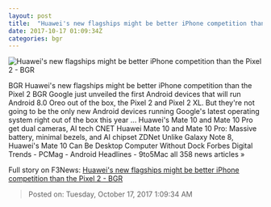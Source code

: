 ```yaml
---
layout: post
title:  "Huawei's new flagships might be better iPhone competition than the Pixel 2 - BGR"
date: 2017-10-17 01:09:34Z
categories: bgr
---
```


![Huawei's new flagships might be better iPhone competition than the Pixel 2 - BGR](https://boygeniusreport.files.wordpress.com/2017/10/huawei-mate-10-pro.jpg?quality=98&strip=all)

BGR Huawei's new flagships might be better iPhone competition than the Pixel 2 BGR Google just unveiled the first Android devices that will run Android 8.0 Oreo out of the box, the Pixel 2 and Pixel 2 XL. But they're not going to be the only new Android devices running Google's latest operating system right out of the box this year ... Huawei's Mate 10 and Mate 10 Pro get dual cameras, AI tech CNET Huawei Mate 10 and Mate 10 Pro: Massive battery, minimal bezels, and AI chipset ZDNet Unlike Galaxy Note 8, Huawei's Mate 10 Can Be Desktop Computer Without Dock Forbes Digital Trends - PCMag - Android Headlines - 9to5Mac all 358 news articles »


Full story on F3News: [Huawei's new flagships might be better iPhone competition than the Pixel 2 - BGR](http://www.f3nws.com/n/FcvSE)

> Posted on: Tuesday, October 17, 2017 1:09:34 AM
